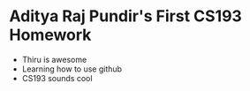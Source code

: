 # Aditya Raj Pundir's First CS193 Homework
 - Thiru is awesome
 - Learning how to use github
 - CS193 sounds cool
